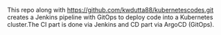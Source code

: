 This repo along with https://github.com/kwdutta88/kubernetescodes.git creates a Jenkins pipeline with GitOps to deploy code into a Kubernetes cluster.The CI part is done via Jenkins and CD part via ArgoCD (GitOps).
